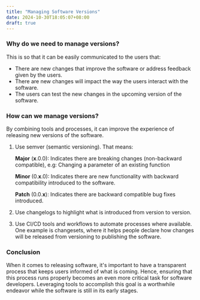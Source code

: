 ```yaml
---
title: "Managing Software Versions"
date: 2024-10-30T18:05:07+08:00
draft: true
---
```


### Why do we need to manage versions?

This is so that it can be easily communicated to the users that:

- There are new changes that improve the software or address feedback given by the users.
- There are new changes will impact the way the users interact with the software.
- The users can test the new changes in the upcoming version of the software.

### How can we manage versions?

By combining tools and processes, it can improve the experience of releasing new versions of the software.

1. Use semver (semantic versioning). That means:

   **Major** (**x**.0.0): Indicates there are breaking changes (non-backward compatible), e.g: Changing a parameter of an existing function

   **Minor** (0.**x**.0): Indicates there are new functionality with backward compatibility introduced to the software.

   **Patch** (0.0.**x**): Indicates there are backward compatible bug fixes introduced.

2. Use changelogs to highlight what is introduced from version to version.

3. Use CI/CD tools and workflows to automate processes where available. One example is changesets, where it helps people declare how changes will be released from versioning to publishing the software.

### Conclusion

When it comes to releasing software, it's important to have a transparent process that keeps users informed of what is coming. Hence, ensuring that this process runs properly becomes an even more critical task for software developers. Leveraging tools to accomplish this goal is a worthwhile endeavor while the software is still in its early stages.
